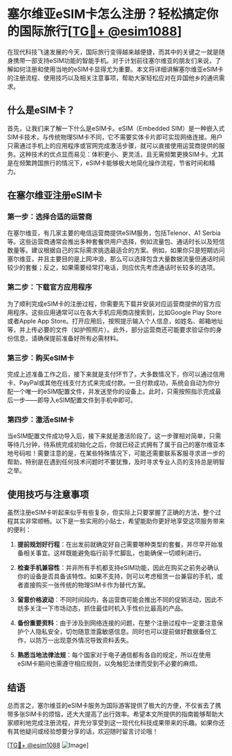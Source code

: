 # 塞尔维亚eSIM卡怎么注册？轻松搞定你的国际旅行[[TG💪+ @esim1088](https://t.me/s/esim1088)]

在现代科技飞速发展的今天，国际旅行变得越来越便捷，而其中的关键之一就是随身携带一部支持eSIM功能的智能手机。对于计划前往塞尔维亚的朋友们来说，了解如何注册和使用当地的eSIM卡显得尤为重要。本文将详细讲解塞尔维亚eSIM卡的注册流程、使用技巧以及相关注意事项，帮助大家轻松应对在异国他乡的通讯需求。

## 什么是eSIM卡？

首先，让我们来了解一下什么是eSIM卡。eSIM（Embedded SIM）是一种嵌入式SIM卡技术，与传统物理SIM卡不同，它不需要实体卡片即可实现网络连接。用户只需通过手机上的应用程序或官网完成激活步骤，就可以直接使用运营商提供的服务。这种技术的优点显而易见：体积更小、更灵活，且无需频繁更换SIM卡。尤其是在频繁跨国旅行的情况下，eSIM卡能够极大地简化操作流程，节省时间和精力。

## 在塞尔维亚注册eSIM卡

### 第一步：选择合适的运营商

在塞尔维亚，有几家主要的电信运营商提供eSIM服务，包括Telenor、A1 Serbia等。这些运营商通常会推出多种套餐供用户选择，例如流量包、通话时长以及短信数量等。建议根据自己的实际需求挑选最适合的方案。例如，如果你只是短期访问塞尔维亚，并且主要目的是上网冲浪，那么可以选择包含大量数据流量但通话时间较少的套餐；反之，如果需要经常打电话，则应优先考虑通话时长较多的选项。

### 第二步：下载官方应用程序

为了顺利完成eSIM卡的注册过程，你需要先下载并安装对应运营商提供的官方应用程序。这些应用通常可以在各大手机应用商店搜索到，比如Google Play Store或者Apple App Store。打开应用后，按照提示输入个人信息，如姓名、邮箱地址等，并上传必要的文件（如护照照片）。此外，部分运营商还可能要求验证你的身份信息，请确保提前准备好所有必需材料。

### 第三步：购买eSIM卡

完成上述准备工作之后，接下来就是支付环节了。大多数情况下，你可以通过信用卡、PayPal或其他在线支付方式来完成付款。一旦付款成功，系统会自动为你分配一个唯一的eSIM配置文件，并发送至你的设备上。此时，只需按照指示完成最后一步——即导入eSIM配置文件到手机中即可。

### 第四步：激活eSIM卡

当eSIM配置文件成功导入后，接下来就是激活阶段了。这一步骤相对简单，只需等待几分钟，待系统完成初始化之后，你就已经正式拥有了属于自己的塞尔维亚本地号码啦！需要注意的是，在某些特殊情况下，可能还需要联系客服寻求进一步的帮助，特别是在遇到任何技术问题时不要犹豫，及时寻求专业人员的支持总是明智之举。

## 使用技巧与注意事项

虽然注册eSIM卡听起来似乎有些复杂，但实际上只要掌握了正确的方法，整个过程其实非常顺畅。以下是一些实用的小贴士，希望能助你更好地享受这项服务带来的便利：

1. **提前规划好行程**：在出发前就确定好自己需要哪种类型的套餐，并尽早开始准备相关事宜。这样既能避免临行前手忙脚乱，也能确保一切顺利进行。
   
2. **检查手机兼容性**：并非所有手机都支持eSIM功能，因此在购买之前务必确认你的设备是否具备该特性。如果不支持，则可以考虑租赁一台兼容的手机，或者直接购买一张传统的物理SIM卡作为替代方案。

3. **留意价格波动**：不同时间段内，各运营商可能会推出不同的促销活动，因此不妨多关注一下市场动态，抓住最佳时机入手性价比最高的产品。

4. **备份重要资料**：由于涉及到网络连接的问题，在整个注册过程中一定要注意保护个人隐私安全，切勿随意泄露敏感信息。同时也可以提前做好数据备份工作，以防万一出现意外情况导致资料丢失。

5. **熟悉当地法律法规**：每个国家对于电子通信都有各自的规定，所以在使用eSIM卡期间也需遵守相应规则，以免触犯法律而受到不必要的麻烦。

## 结语

总而言之，塞尔维亚的eSIM卡服务为国际游客提供了极大的方便，不仅省去了携带多张SIM卡的烦恼，还大大提高了出行效率。希望本文所提供的指南能够帮助大家顺利地完成注册流程，并充分享受到这一现代化科技成果带来的乐趣。如果你还有其他疑问或经验想要分享的话，欢迎随时留言讨论哦！

[[TG💪+ @esim1088](https://t.me/s/esim1088) ![Image](https://i.postimg.cc/4NQfJmqS/Snipaste-2025-05-13-00-14-12.png)]